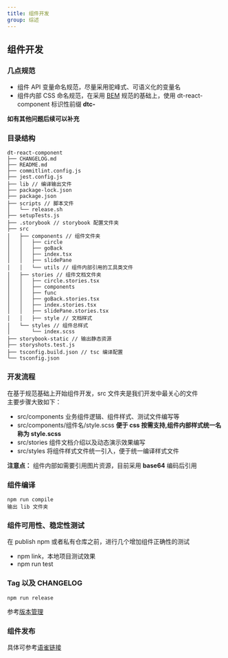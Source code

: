 ```yaml
---
title: 组件开发
group: 综述
---
```


## 组件开发

### 几点规范

-   组件 API 变量命名规范，尽量采用驼峰式、可语义化的变量名
-   组件内部 CSS 命名规范，在采用 [BEM](https://dtstack.yuque.com/rd-center/sm6war/clgpb7) 规范的基础上，使用 dt-react-component 标识性前缀 **dtc-**

**如有其他问题后续可以补充**

### 目录结构

```plain
dt-react-component
├── CHANGELOG.md
├── README.md
├── commitlint.config.js
├── jest.config.js
├── lib // 编译输出文件
├── package-lock.json
├── package.json
├── scripts // 脚本文件
│   └── release.sh
├── setupTests.js
├── .storybook // storybook 配置文件夹
├── src
│   ├── components // 组件文件夹
│   │   ├── circle
│   │   ├── goBack
│   │   ├── index.tsx
│   │   ├── slidePane
│   │   └── utils // 组件内部引用的工具类文件
│   ├── stories // 组件文档文件夹
│   │   ├── circle.stories.tsx
│   │   ├── components
│   │   ├── func
│   │   ├── goBack.stories.tsx
│   │   ├── index.stories.tsx
│   │   ├── slidePane.stories.tsx
│   │   ├── style // 文档样式
│   └── styles // 组件总样式
│       └── index.scss
├── storybook-static // 输出静态资源
├── storyshots.test.js
├── tsconfig.build.json // tsc 编译配置
└── tsconfig.json

```

### 开发流程

在基于规范基础上开始组件开发，src 文件夹是我们开发中最关心的文件  
主要步骤大致如下：

-   src/components 业务组件逻辑、组件样式、测试文件编写等
-   src/components/组件名/style.scss **便于 css 按需支持,组件内部样式统一名称为 style.scss**
-   src/stories 组件文档介绍以及动态演示效果编写
-   src/styles 将组件样式文件统一引入，便于统一编译样式文件

**注意点：** 组件内部如需要引用图片资源，目前采用 **base64** 编码后引用

### 组件编译

```plain
npm run compile
输出 lib 文件夹
```

### 组件可用性、稳定性测试

在 publish npm 或者私有仓库之前，进行几个增加组件正确性的测试

-   npm link，本地项目测试效果
-   npm run test

### Tag 以及 CHANGELOG

```plain
npm run release
```

参考[版本管理](https://dtstack.yuque.com/rd-center/sm6war/cmdl2z)

### 组件发布

具体可参考[语雀链接](https://dtstack.yuque.com/rd-center/sm6war/ntmwtb)
